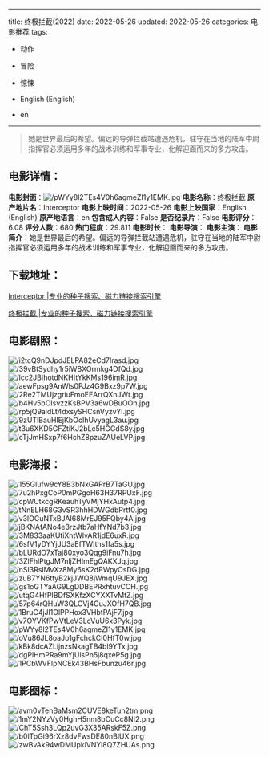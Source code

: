 
---
title: 终极拦截(2022)
date: 2022-05-26
updated: 2022-05-26
categories: 电影推荐
tags:
- 动作
- 冒险
- 惊悚

- English (English)
- en
---


> 她是世界最后的希望。偏远的导弹拦截站遭遇危机，驻守在当地的陆军中尉指挥官必须运用多年的战术训练和军事专业，化解迎面而来的多方攻击。

## **电影详情**：

**电影封面**：<img src="https://image.tmdb.org/t/p/w200/pWYy8l2TEs4V0h6agmeZI1y1EMK.jpg" alt="/pWYy8l2TEs4V0h6agmeZI1y1EMK.jpg" title="/pWYy8l2TEs4V0h6agmeZI1y1EMK.jpg">
**电影名称**：终极拦截
**原产地片名**：Interceptor
**电影上映时间**：2022-05-26
**电影上映国家**：English (English)
**原产地语言**：en
**包含成人内容**：False
**是否纪录片**：False
**电影评分**：6.08
**评分人数**：680
**热门程度**：29.811
**电影时长**：
**电影导演**：
**电影主演**：
**电影简介**：她是世界最后的希望。偏远的导弹拦截站遭遇危机，驻守在当地的陆军中尉指挥官必须运用多年的战术训练和军事专业，化解迎面而来的多方攻击。

## **下载地址**：
[Interceptor |专业的种子搜索、磁力链接搜索引擎](https://movie.amd794.com:2083/?search=Interceptor&ordering=&mode=match_phrase&page_size=10&page=1)

[终极拦截 |专业的种子搜索、磁力链接搜索引擎](https://movie.amd794.com:2083/?search=%E7%BB%88%E6%9E%81%E6%8B%A6%E6%88%AA&ordering=&mode=match_phrase&page_size=10&page=1)
 

## **电影剧照**：
<img src="https://image.tmdb.org/t/p/original/i2tcQ9nDJpdJELPA82eCd7Irasd.jpg" alt="/i2tcQ9nDJpdJELPA82eCd7Irasd.jpg" title="/i2tcQ9nDJpdJELPA82eCd7Irasd.jpg"><img src="https://image.tmdb.org/t/p/original/39vBtSydhy1r5iWBXOrmkg4DfQd.jpg" alt="/39vBtSydhy1r5iWBXOrmkg4DfQd.jpg" title="/39vBtSydhy1r5iWBXOrmkg4DfQd.jpg"><img src="https://image.tmdb.org/t/p/original/lcc2JBIhotdNKHItYkKMs196imR.jpg" alt="/lcc2JBIhotdNKHItYkKMs196imR.jpg" title="/lcc2JBIhotdNKHItYkKMs196imR.jpg"><img src="https://image.tmdb.org/t/p/original/aewFpsg9AnWls0PJz4G9Bxz9p7W.jpg" alt="/aewFpsg9AnWls0PJz4G9Bxz9p7W.jpg" title="/aewFpsg9AnWls0PJz4G9Bxz9p7W.jpg"><img src="https://image.tmdb.org/t/p/original/2Re2TMUjzgriuFmoEEArrQXnJWt.jpg" alt="/2Re2TMUjzgriuFmoEEArrQXnJWt.jpg" title="/2Re2TMUjzgriuFmoEEArrQXnJWt.jpg"><img src="https://image.tmdb.org/t/p/original/b4Hv5bOIsvzzKsBPV3a6wDBuOOn.jpg" alt="/b4Hv5bOIsvzzKsBPV3a6wDBuOOn.jpg" title="/b4Hv5bOIsvzzKsBPV3a6wDBuOOn.jpg"><img src="https://image.tmdb.org/t/p/original/rp5jQ9aidLt4dxsySHCsnVyzvYl.jpg" alt="/rp5jQ9aidLt4dxsySHCsnVyzvYl.jpg" title="/rp5jQ9aidLt4dxsySHCsnVyzvYl.jpg"><img src="https://image.tmdb.org/t/p/original/9zUTlBauHlEjKbOcIhUvyagL3au.jpg" alt="/9zUTlBauHlEjKbOcIhUvyagL3au.jpg" title="/9zUTlBauHlEjKbOcIhUvyagL3au.jpg"><img src="https://image.tmdb.org/t/p/original/t3u6XKD5GFZtiKJ2bLc5HGGdS8y.jpg" alt="/t3u6XKD5GFZtiKJ2bLc5HGGdS8y.jpg" title="/t3u6XKD5GFZtiKJ2bLc5HGGdS8y.jpg"><img src="https://image.tmdb.org/t/p/original/cTjJmHSxp7f6HchZ8pzuZAUeLVP.jpg" alt="/cTjJmHSxp7f6HchZ8pzuZAUeLVP.jpg" title="/cTjJmHSxp7f6HchZ8pzuZAUeLVP.jpg">

## **电影海报**：
<img src="https://image.tmdb.org/t/p/original/155Glufw9cY8B3bNxGAPrB7TaGU.jpg" alt="/155Glufw9cY8B3bNxGAPrB7TaGU.jpg" title="/155Glufw9cY8B3bNxGAPrB7TaGU.jpg"><img src="https://image.tmdb.org/t/p/original/7u2hPxgCoP0mPGgoH63H37RPUxF.jpg" alt="/7u2hPxgCoP0mPGgoH63H37RPUxF.jpg" title="/7u2hPxgCoP0mPGgoH63H37RPUxF.jpg"><img src="https://image.tmdb.org/t/p/original/cpWUtkcgRKeauhTyVMjYHxAutp4.jpg" alt="/cpWUtkcgRKeauhTyVMjYHxAutp4.jpg" title="/cpWUtkcgRKeauhTyVMjYHxAutp4.jpg"><img src="https://image.tmdb.org/t/p/original/tNnELH68G3vSR3hhHDWGdbPrtf0.jpg" alt="/tNnELH68G3vSR3hhHDWGdbPrtf0.jpg" title="/tNnELH68G3vSR3hhHDWGdbPrtf0.jpg"><img src="https://image.tmdb.org/t/p/original/v3lOCuNTxBJAI68MrEJ95FQby4A.jpg" alt="/v3lOCuNTxBJAI68MrEJ95FQby4A.jpg" title="/v3lOCuNTxBJAI68MrEJ95FQby4A.jpg"><img src="https://image.tmdb.org/t/p/original/jBKNAfANo4e3rzJtb7aHfYNd7b3.jpg" alt="/jBKNAfANo4e3rzJtb7aHfYNd7b3.jpg" title="/jBKNAfANo4e3rzJtb7aHfYNd7b3.jpg"><img src="https://image.tmdb.org/t/p/original/3M833aaKUtiXntWlvAR1jdE6uxR.jpg" alt="/3M833aaKUtiXntWlvAR1jdE6uxR.jpg" title="/3M833aaKUtiXntWlvAR1jdE6uxR.jpg"><img src="https://image.tmdb.org/t/p/original/6sfV1yDYYjJU3aEfTWIths1fa5s.jpg" alt="/6sfV1yDYYjJU3aEfTWIths1fa5s.jpg" title="/6sfV1yDYYjJU3aEfTWIths1fa5s.jpg"><img src="https://image.tmdb.org/t/p/original/bLURdO7xTaj80xyo3Qqg9iFnu7h.jpg" alt="/bLURdO7xTaj80xyo3Qqg9iFnu7h.jpg" title="/bLURdO7xTaj80xyo3Qqg9iFnu7h.jpg"><img src="https://image.tmdb.org/t/p/original/3ZlFhlPtgJM7nljZHImEgQAKXJq.jpg" alt="/3ZlFhlPtgJM7nljZHImEgQAKXJq.jpg" title="/3ZlFhlPtgJM7nljZHImEgQAKXJq.jpg"><img src="https://image.tmdb.org/t/p/original/nSI3RslMvXz8My6sK2dPWpyOsDG.jpg" alt="/nSI3RslMvXz8My6sK2dPWpyOsDG.jpg" title="/nSI3RslMvXz8My6sK2dPWpyOsDG.jpg"><img src="https://image.tmdb.org/t/p/original/zuB7YN6ttyB2kjJWQ8jWmqU9JEX.jpg" alt="/zuB7YN6ttyB2kjJWQ8jWmqU9JEX.jpg" title="/zuB7YN6ttyB2kjJWQ8jWmqU9JEX.jpg"><img src="https://image.tmdb.org/t/p/original/gs1oGTYaAG9LgDDBEPRxhtuvCCH.jpg" alt="/gs1oGTYaAG9LgDDBEPRxhtuvCCH.jpg" title="/gs1oGTYaAG9LgDDBEPRxhtuvCCH.jpg"><img src="https://image.tmdb.org/t/p/original/utqG4HfPIBDfSXKfzXCYXXTvMtZ.jpg" alt="/utqG4HfPIBDfSXKfzXCYXXTvMtZ.jpg" title="/utqG4HfPIBDfSXKfzXCYXXTvMtZ.jpg"><img src="https://image.tmdb.org/t/p/original/57p64rQHuW3QLCVj4GuJXOfH7QB.jpg" alt="/57p64rQHuW3QLCVj4GuJXOfH7QB.jpg" title="/57p64rQHuW3QLCVj4GuJXOfH7QB.jpg"><img src="https://image.tmdb.org/t/p/original/1BruC4jJl1OlPPHox3VHbtPAjF7.jpg" alt="/1BruC4jJl1OlPPHox3VHbtPAjF7.jpg" title="/1BruC4jJl1OlPPHox3VHbtPAjF7.jpg"><img src="https://image.tmdb.org/t/p/original/v7OYVKfPwVtLeV3LcVuU6x3Pyk.jpg" alt="/v7OYVKfPwVtLeV3LcVuU6x3Pyk.jpg" title="/v7OYVKfPwVtLeV3LcVuU6x3Pyk.jpg"><img src="https://image.tmdb.org/t/p/original/pWYy8l2TEs4V0h6agmeZI1y1EMK.jpg" alt="/pWYy8l2TEs4V0h6agmeZI1y1EMK.jpg" title="/pWYy8l2TEs4V0h6agmeZI1y1EMK.jpg"><img src="https://image.tmdb.org/t/p/original/oVu86JL8oaJo1gFchckCI0HfT0w.jpg" alt="/oVu86JL8oaJo1gFchckCI0HfT0w.jpg" title="/oVu86JL8oaJo1gFchckCI0HfT0w.jpg"><img src="https://image.tmdb.org/t/p/original/kBk8dcAZLijnzsNkagTB4bl9YTx.jpg" alt="/kBk8dcAZLijnzsNkagTB4bl9YTx.jpg" title="/kBk8dcAZLijnzsNkagTB4bl9YTx.jpg"><img src="https://image.tmdb.org/t/p/original/dgPlHmPRa9mYjUlsPn5j8qxeP5g.jpg" alt="/dgPlHmPRa9mYjUlsPn5j8qxeP5g.jpg" title="/dgPlHmPRa9mYjUlsPn5j8qxeP5g.jpg"><img src="https://image.tmdb.org/t/p/original/1PCbWVFlpNCEk43BHsFbunzu46r.jpg" alt="/1PCbWVFlpNCEk43BHsFbunzu46r.jpg" title="/1PCbWVFlpNCEk43BHsFbunzu46r.jpg">

## **电影图标**：
<img src="https://image.tmdb.org/t/p/original/avm0vTenBaMsm2CUVE8keTun2tm.png" alt="/avm0vTenBaMsm2CUVE8keTun2tm.png" title="/avm0vTenBaMsm2CUVE8keTun2tm.png"><img src="https://image.tmdb.org/t/p/original/1mY2NYzVy0HghH5nm8bCuCc8NI2.png" alt="/1mY2NYzVy0HghH5nm8bCuCc8NI2.png" title="/1mY2NYzVy0HghH5nm8bCuCc8NI2.png"><img src="https://image.tmdb.org/t/p/original/ChT5Ssh3LQp2uvG3X35ARskF5Z.png" alt="/ChT5Ssh3LQp2uvG3X35ARskF5Z.png" title="/ChT5Ssh3LQp2uvG3X35ARskF5Z.png"><img src="https://image.tmdb.org/t/p/original/b0lTpGi96rXz8dvFwsDE80nBlUX.png" alt="/b0lTpGi96rXz8dvFwsDE80nBlUX.png" title="/b0lTpGi96rXz8dvFwsDE80nBlUX.png"><img src="https://image.tmdb.org/t/p/original/zwBvAk94wDMUpkiVNYi8Q7ZHUAs.png" alt="/zwBvAk94wDMUpkiVNYi8Q7ZHUAs.png" title="/zwBvAk94wDMUpkiVNYi8Q7ZHUAs.png">
